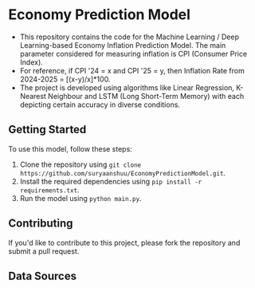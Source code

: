 # Economy Prediction Model

* This repository contains the code for the Machine Learning / Deep Learning-based Economy Inflation Prediction Model. The main parameter considered for measuring inflation is CPI (Consumer Price Index).
* For reference, if CPI '24 = x and CPI '25 = y, then Inflation Rate from 2024-2025 = [(x-y)/x]*100.
* The project is developed using algorithms like Linear Regression, K-Nearest Neighbour and LSTM (Long Short-Term Memory) with each depicting certain accuracy in diverse conditions.

## Getting Started

To use this model, follow these steps:

1. Clone the repository using `git clone https://github.com/suryaanshuu/EconomyPredictionModel.git`.
2. Install the required dependencies using `pip install -r requirements.txt`.
3. Run the model using `python main.py`.

## Contributing

If you'd like to contribute to this project, please fork the repository and submit a pull request.

## Data Sources

